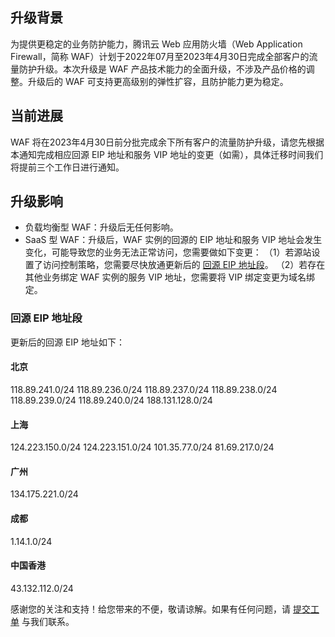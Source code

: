 ## 升级背景
为提供更稳定的业务防护能力，腾讯云 Web 应用防火墙（Web Application Firewall，简称 WAF）计划于2022年07月至2023年4月30日完成全部客户的流量防护升级。本次升级是 WAF 产品技术能力的全面升级，不涉及产品价格的调整。升级后的 WAF 可支持更高级别的弹性扩容，且防护能力更为稳定。

## 当前进展
WAF 将在2023年4月30日前分批完成余下所有客户的流量防护升级，请您先根据本通知完成相应回源 EIP 地址和服务 VIP 地址的变更（如需），具体迁移时间我们将提前三个工作日进行通知。

## 升级影响
- 负载均衡型 WAF：升级后无任何影响。
- SaaS 型 WAF：升级后，WAF 实例的回源的 EIP 地址和服务 VIP 地址会发生变化，可能导致您的业务无法正常访问，您需要做如下变更：
（1）若源站设置了访问控制策略，您需要尽快放通更新后的 [回源 EIP 地址段](#eip)。
（2）若存在其他业务绑定 WAF 实例的服务 VIP 地址，您需要将 VIP 绑定变更为域名绑定。

### 回源 EIP 地址段[](id:eip)
更新后的回源 EIP 地址如下：
#### 北京
118.89.241.0/24
118.89.236.0/24
118.89.237.0/24
118.89.238.0/24
118.89.239.0/24
118.89.240.0/24
188.131.128.0/24
#### 上海
124.223.150.0/24
124.223.151.0/24
101.35.77.0/24
81.69.217.0/24
#### 广州
134.175.221.0/24
#### 成都
1.14.1.0/24
#### 中国香港
43.132.112.0/24

感谢您的关注和支持！给您带来的不便，敬请谅解。如果有任何问题，请 [提交工单](https://console.cloud.tencent.com/workorder/category?level1_id=141&level2_id=642&source=14&data_title=T-Sec-Web%E5%BA%94%E7%94%A8%E9%98%B2%E7%81%AB%E5%A2%99&step=1) 与我们联系。
